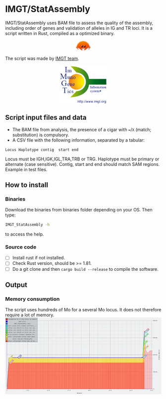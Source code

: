 # IMGT/StatAssembly
IMGT/StatAssembly uses BAM file to assess the quality of the assembly, including order of genes and validation of alleles in IG and TR loci. It is a script written in Rust, compiled as a optimized binary.
<p align="middle">
<img src = "images/rust.png" width ="50" />
</p>
The script was made by <a href="//www.imgt.org">IMGT team</a>.
<p align="middle">
<img src= "images/logo_imgt.png" width ="150" />
</p>

## Script input files and data
* The BAM file from analysis, the presence of a cigar with `=`/`X` (match; substitution) is compulsory.
* A CSV file with the following information, separated by a tabular:
```
Locus Haplotype contig  start end
```
Locus must be IGH,IGK,IGL,TRA,TRB or TRG. Haplotype must be primary or alternate (case sensitive). Contig, start and end should match SAM regions.
Example in test files.

## How to install

### Binaries

Download the binaries from binaries folder depending on your OS. Then type:
```bash
IMGT_StatAssembly -h
```
to access the help.

### Source code

- [ ] Install rust if not installed.
- [ ] Check Rust version, should be >= 1.81.
- [ ] Do a git clone and then `cargo build --release` to compile the software.

## Output

### Memory consumption
The script uses hundreds of Mo for a several Mo locus. It does not therefore require a lot of memory.
![Memory consumption](/images/memory.png)